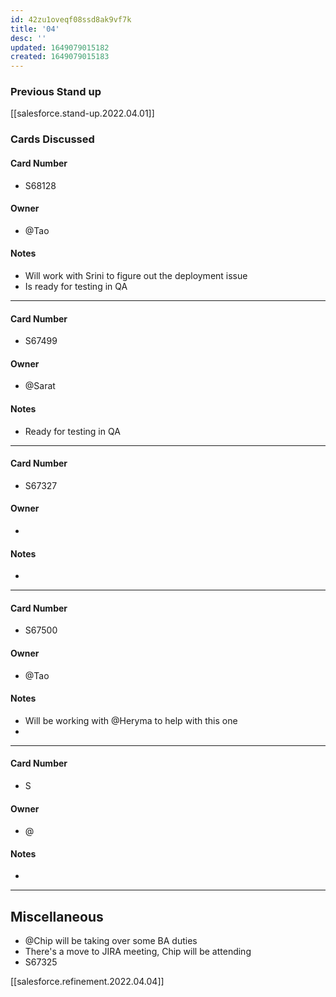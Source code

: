 ```yaml
---
id: 42zu1oveqf08ssd8ak9vf7k
title: '04'
desc: ''
updated: 1649079015182
created: 1649079015183
---
```


### Previous Stand up
[[salesforce.stand-up.2022.04.01]]

### Cards Discussed
#### Card Number
- S68128
#### Owner
- @Tao 
#### Notes
- Will work with Srini to figure out the deployment issue
- Is ready for testing in QA 
---
#### Card Number
- S67499
#### Owner
- @Sarat 
#### Notes
- Ready for testing in QA 
---
#### Card Number
- S67327
#### Owner
-  
#### Notes
- 
---
#### Card Number
- S67500
#### Owner
- @Tao 
#### Notes
- Will be working with @Heryma to help with this one
- 
---
#### Card Number
- S
#### Owner
- @ 
#### Notes
-
---
## Miscellaneous
- @Chip will be taking over some BA duties 
- There's a move to JIRA meeting, Chip will be attending
- S67325

[[salesforce.refinement.2022.04.04]]
